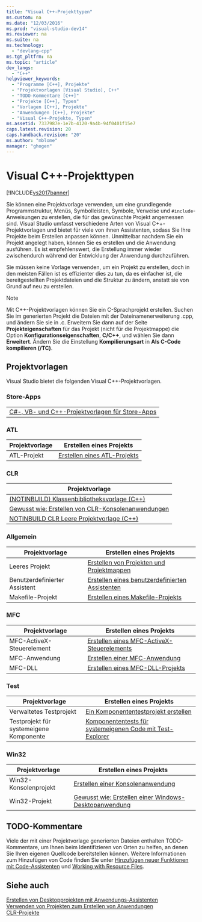 ```yaml
---
title: "Visual C++-Projekttypen"
ms.custom: na
ms.date: "12/03/2016"
ms.prod: "visual-studio-dev14"
ms.reviewer: na
ms.suite: na
ms.technology: 
  - "devlang-cpp"
ms.tgt_pltfrm: na
ms.topic: "article"
dev_langs: 
  - "C++"
helpviewer_keywords: 
  - "Programme [C++], Projekte"
  - "Projektvorlagen [Visual Studio], C++"
  - "TODO-Kommentare [C++]"
  - "Projekte [C++], Typen"
  - "Vorlagen [C++], Projekte"
  - "Anwendungen [C++], Projekte"
  - "Visual C++-Projekte, Typen"
ms.assetid: 7337987e-1e7b-4120-9a4b-94f0401f15e7
caps.latest.revision: 20
caps.handback.revision: "20"
ms.author: "mblome"
manager: "ghogen"
---
```

# Visual C++-Projekttypen
[!INCLUDE[vs2017banner](../assembler/inline/includes/vs2017banner.md)]

Sie können eine Projektvorlage verwenden, um eine grundlegende Programmstruktur, Menüs, Symbolleisten, Symbole, Verweise und `#include`\-Anweisungen zu erstellen, die für das gewünschte Projekt angemessen sind. Visual Studio umfasst verschiedene Arten von Visual C\+\+\-Projektvorlagen und bietet für viele von ihnen Assistenten, sodass Sie Ihre Projekte beim Erstellen anpassen können. Unmittelbar nachdem Sie ein Projekt angelegt haben, können Sie es erstellen und die Anwendung ausführen. Es ist empfehlenswert, die Erstellung immer wieder zwischendurch während der Entwicklung der Anwendung durchzuführen.  
  
 Sie müssen keine Vorlage verwenden, um ein Projekt zu erstellen, doch in den meisten Fällen ist es effizienter dies zu tun, da es einfacher ist, die bereitgestellten Projektdateien und die Struktur zu ändern, anstatt sie von Grund auf neu zu erstellen.  
  
> [!NOTE]
>  Mit C\+\+\-Projektvorlagen können Sie ein C\-Sprachprojekt erstellen. Suchen Sie im generierten Projekt die Dateien mit der Dateinamenerweiterung .cpp, und ändern Sie sie in .c. Erweitern Sie dann auf der Seite **Projekteigenschaften** für das Projekt \(nicht für die Projektmappe\) die Option **Konfigurationseigenschaften**, **C\/C\+\+**, und wählen Sie dann **Erweitert**. Ändern Sie die Einstellung **Kompilierungsart** in **Als C\-Code kompilieren \(\/TC\)**.  
  
## Projektvorlagen  
 Visual Studio bietet die folgenden Visual C\+\+\-Projektvorlagen.  
  
### Store\-Apps  
  
||  
|-|  
|[C\#\-, VB\- und C\+\+\-Projektvorlagen für Store\-Apps](http://go.microsoft.com/fwlink/p/?LinkID=262279)|  
  
### ATL  
  
|Projektvorlage|Erstellen eines Projekts|  
|--------------------|------------------------------|  
|ATL\-Projekt|[Erstellen eines ATL\-Projekts](../atl/reference/creating-an-atl-project.md)|  
  
### CLR  
  
|Projektvorlage|  
|--------------------|  
|[\(NOTINBUILD\) Klassenbibliotheksvorlage \(C\+\+\)](assetId:///0d779bfa-5c5a-4b10-a9d5-a6791764a78f)|  
|[Gewusst wie: Erstellen von CLR\-Konsolenanwendungen](../dotnet/how-to-create-clr-console-applications-cpp-cli.md)|  
|[NOTINBUILD CLR Leere Projektvorlage \(C\+\+\)](assetId:///f57c5572-5581-440f-b684-eec646764f08)|  
  
### Allgemein  
  
|Projektvorlage|Erstellen eines Projekts|  
|--------------------|------------------------------|  
|Leeres Projekt|[Erstellen von Projekten und Projektmappen](../Topic/Creating%20Solutions%20and%20Projects.md)|  
|Benutzerdefinierter Assistent|[Erstellen eines benutzerdefinierten Assistenten](../ide/creating-a-custom-wizard.md)|  
|Makefile\-Projekt|[Erstellen eines Makefile\-Projekts](../ide/creating-a-makefile-project.md)|  
  
### MFC  
  
|Projektvorlage|Erstellen eines Projekts|  
|--------------------|------------------------------|  
|MFC\-ActiveX\-Steuerelement|[Erstellen eines MFC\-ActiveX\-Steuerelements](../mfc/reference/creating-an-mfc-activex-control.md)|  
|MFC\-Anwendung|[Erstellen einer MFC\-Anwendung](../mfc/reference/creating-an-mfc-application.md)|  
|MFC\-DLL|[Erstellen eines MFC\-DLL\-Projekts](../mfc/reference/creating-an-mfc-dll-project.md)|  
  
### Test  
  
|Projektvorlage|Erstellen eines Projekts|  
|--------------------|------------------------------|  
|Verwaltetes Testprojekt|[Ein Komponententestprojekt erstellen](../Topic/Create%20a%20unit%20test%20project.md)|  
|Testprojekt für systemeigene Komponente|[Komponententests für systemeigenen Code mit Test\-Explorer](assetId:///8a09d6d8-3613-49d8-9ffe-11375ac4736c)|  
  
### Win32  
  
|Projektvorlage|Erstellen eines Projekts|  
|--------------------|------------------------------|  
|Win32\-Konsolenprojekt|[Erstellen einer Konsolenanwendung](../windows/creating-a-console-application.md)|  
|Win32\-Projekt|[Gewusst wie: Erstellen einer Windows\-Desktopanwendung](../Topic/How%20to:%20Create%20a%20Windows%20Desktop%20Application.md)|  
  
## TODO\-Kommentare  
 Viele der mit einer Projektvorlage generierten Dateien enthalten TODO\-Kommentare, um Ihnen beim Identifizieren von Orten zu helfen, an denen Sie Ihren eigenen Quellcode bereitstellen können. Weitere Informationen zum Hinzufügen von Code finden Sie unter [Hinzufügen neuer Funktionen mit Code\-Assistenten](../ide/adding-functionality-with-code-wizards-cpp.md) und [Working with Resource Files](../mfc/working-with-resource-files.md).  
  
## Siehe auch  
 [Erstellen von Desktopprojekten mit Anwendungs\-Assistenten](../ide/creating-desktop-projects-by-using-application-wizards.md)   
 [Verwenden von Projekten zum Erstellen von Anwendungen](assetId:///3339fa90-bac2-4b95-8361-662a2e0e7dfe)   
 [CLR\-Projekte](../ide/files-created-for-clr-projects.md)